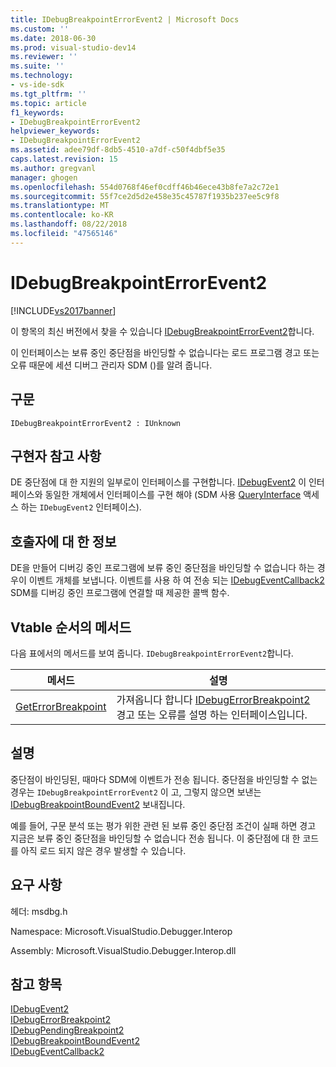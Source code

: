 ```yaml
---
title: IDebugBreakpointErrorEvent2 | Microsoft Docs
ms.custom: ''
ms.date: 2018-06-30
ms.prod: visual-studio-dev14
ms.reviewer: ''
ms.suite: ''
ms.technology:
- vs-ide-sdk
ms.tgt_pltfrm: ''
ms.topic: article
f1_keywords:
- IDebugBreakpointErrorEvent2
helpviewer_keywords:
- IDebugBreakpointErrorEvent2
ms.assetid: adee79df-8db5-4510-a7df-c50f4dbf5e35
caps.latest.revision: 15
ms.author: gregvanl
manager: ghogen
ms.openlocfilehash: 554d0768f46ef0cdff46b46ece43b8fe7a2c72e1
ms.sourcegitcommit: 55f7ce2d5d2e458e35c45787f1935b237ee5c9f8
ms.translationtype: MT
ms.contentlocale: ko-KR
ms.lasthandoff: 08/22/2018
ms.locfileid: "47565146"
---
```

# <a name="idebugbreakpointerrorevent2"></a>IDebugBreakpointErrorEvent2
[!INCLUDE[vs2017banner](../../../includes/vs2017banner.md)]

이 항목의 최신 버전에서 찾을 수 있습니다 [IDebugBreakpointErrorEvent2](https://docs.microsoft.com/visualstudio/extensibility/debugger/reference/idebugbreakpointerrorevent2)합니다.  
  
이 인터페이스는 보류 중인 중단점을 바인딩할 수 없습니다는 로드 프로그램 경고 또는 오류 때문에 세션 디버그 관리자 SDM ()를 알려 줍니다.  
  
## <a name="syntax"></a>구문  
  
```  
IDebugBreakpointErrorEvent2 : IUnknown  
```  
  
## <a name="notes-for-implementers"></a>구현자 참고 사항  
 DE 중단점에 대 한 지원의 일부로이 인터페이스를 구현합니다. [IDebugEvent2](../../../extensibility/debugger/reference/idebugevent2.md) 이 인터페이스와 동일한 개체에서 인터페이스를 구현 해야 (SDM 사용 [QueryInterface](http://msdn.microsoft.com/library/62fce95e-aafa-4187-b50b-e6611b74c3b3) 액세스 하는 `IDebugEvent2` 인터페이스).  
  
## <a name="notes-for-callers"></a>호출자에 대 한 정보  
 DE을 만들어 디버깅 중인 프로그램에 보류 중인 중단점을 바인딩할 수 없습니다 하는 경우이 이벤트 개체를 보냅니다. 이벤트를 사용 하 여 전송 되는 [IDebugEventCallback2](../../../extensibility/debugger/reference/idebugeventcallback2.md) SDM를 디버깅 중인 프로그램에 연결할 때 제공한 콜백 함수.  
  
## <a name="methods-in-vtable-order"></a>Vtable 순서의 메서드  
 다음 표에서의 메서드를 보여 줍니다. `IDebugBreakpointErrorEvent2`합니다.  
  
|메서드|설명|  
|------------|-----------------|  
|[GetErrorBreakpoint](../../../extensibility/debugger/reference/idebugbreakpointerrorevent2-geterrorbreakpoint.md)|가져옵니다 합니다 [IDebugErrorBreakpoint2](../../../extensibility/debugger/reference/idebugerrorbreakpoint2.md) 경고 또는 오류를 설명 하는 인터페이스입니다.|  
  
## <a name="remarks"></a>설명  
 중단점이 바인딩된, 때마다 SDM에 이벤트가 전송 됩니다. 중단점을 바인딩할 수 없는 경우는 `IDebugBreakpointErrorEvent2` 이 고, 그렇지 않으면 보낸는 [IDebugBreakpointBoundEvent2](../../../extensibility/debugger/reference/idebugbreakpointboundevent2.md) 보내집니다.  
  
 예를 들어, 구문 분석 또는 평가 위한 관련 된 보류 중인 중단점 조건이 실패 하면 경고 지금은 보류 중인 중단점을 바인딩할 수 없습니다 전송 됩니다. 이 중단점에 대 한 코드를 아직 로드 되지 않은 경우 발생할 수 있습니다.  
  
## <a name="requirements"></a>요구 사항  
 헤더: msdbg.h  
  
 Namespace: Microsoft.VisualStudio.Debugger.Interop  
  
 Assembly: Microsoft.VisualStudio.Debugger.Interop.dll  
  
## <a name="see-also"></a>참고 항목  
 [IDebugEvent2](../../../extensibility/debugger/reference/idebugevent2.md)   
 [IDebugErrorBreakpoint2](../../../extensibility/debugger/reference/idebugerrorbreakpoint2.md)   
 [IDebugPendingBreakpoint2](../../../extensibility/debugger/reference/idebugpendingbreakpoint2.md)   
 [IDebugBreakpointBoundEvent2](../../../extensibility/debugger/reference/idebugbreakpointboundevent2.md)   
 [IDebugEventCallback2](../../../extensibility/debugger/reference/idebugeventcallback2.md)

